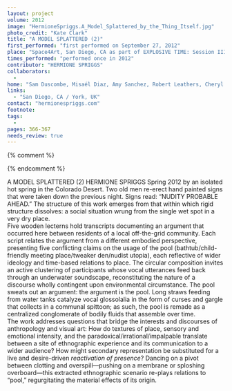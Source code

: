 ```yaml
---
layout: project
volume: 2012
image: "HermioneSpriggs.A_Model_Splattered_by_the_Thing_Itself.jpg"
photo_credit: "Kate Clark"
title: "A MODEL SPLATTERED (2)"
first_performed: "first performed on September 27, 2012"
place: "Space4Art, San Diego, CA as part of EXPLOSIVE TIME: Session III"
times_performed: "performed once in 2012"
contributor: "HERMIONE SPRIGGS"
collaborators: 
  - 
home: "Sam Duscombe, Misaél Diaz, Amy Sanchez, Robert Leathers, Cheryl Nickel, Vabianna Santos, Jessica Sledge, Chris Warr, and many others"
links: 
  - "San Diego, CA / York, UK"
contact: "hermionespriggs.com"
footnote: 
tags: 
  - 
pages: 366-367
needs_review: true
---
```


{% comment %} 

{% endcomment %}

 A MODEL SPLATTERED (2) 
 HERMIONE SPRIGGS 
 Spring 2012 by an isolated hot spring in the Colorado Desert. Two old men re-erect hand painted signs that were taken down the previous night. Signs read: “NUDITY PROBABLE AHEAD.” The structure of this work emerges from that within which rigid structure dissolves: a social situation wrung from the single wet spot in a very dry place.  
 Five wooden lecterns hold transcripts documenting an argument that occurred here between residents of a local off-the-grid community. Each script relates the argument from a different embodied perspective, presenting five conflicting claims on the usage of the pool (bathtub/child-friendly meeting place/tweaker den/nudist utopia), each reflective of wider ideology and time-based relations to place. The circular composition invites an active clustering of participants whose vocal utterances feed back through an underwater soundscape, reconstituting the nature of a discourse wholly contingent upon environmental circumstance. The pool sweats out an argument: the argument is the pool. Long straws feeding from water tanks catalyze vocal glossolalia in the form of curses and gargle that collects in a communal spittoon; as such, the pool is remade as a centralized conglomerate of bodily fluids that assemble over time.  
 The work addresses questions that bridge the interests and discourses of anthropology and visual art: How do textures of place, sensory and emotional intensity, and the paradoxical/irrational/impalpable translate between a site of ethnographic experience and its communication to a wider audience? How might secondary representation be substituted for a live and desire-driven <em>reactivation of presence</em>? Dancing on a pivot between clotting and overspill—pushing on a membrane or sploshing overboard—this extracted ethnographic scenario re-plays relations to “pool,” regurgitating the material effects of its origin. 
